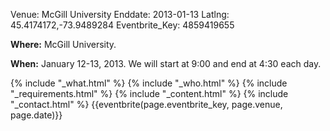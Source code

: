 Venue: McGill University
Enddate: 2013-01-13
Latlng: 45.4174172,-73.9489284
Eventbrite_Key: 4859419655

<p><strong>Where:</strong> McGill University.</p>
<p><strong>When:</strong> January 12-13, 2013. We will start at 9:00 and end at 4:30 each day.</p>
{% include "_what.html" %}
{% include "_who.html" %}
{% include "_requirements.html" %}
{% include "_content.html" %}
{% include "_contact.html" %}
{{eventbrite(page.eventbrite_key, page.venue, page.date)}}
